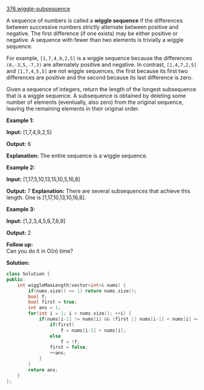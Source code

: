 [376.wiggle-subsequence](https://leetcode.com/problems/wiggle-subsequence/)  

A sequence of numbers is called a **wiggle sequence** if the differences between successive numbers strictly alternate between positive and negative. The first difference (if one exists) may be either positive or negative. A sequence with fewer than two elements is trivially a wiggle sequence.

For example, `[1,7,4,9,2,5]` is a wiggle sequence because the differences `(6,-3,5,-7,3)` are alternately positive and negative. In contrast, `[1,4,7,2,5]` and `[1,7,4,5,5]` are not wiggle sequences, the first because its first two differences are positive and the second because its last difference is zero.

Given a sequence of integers, return the length of the longest subsequence that is a wiggle sequence. A subsequence is obtained by deleting some number of elements (eventually, also zero) from the original sequence, leaving the remaining elements in their original order.

**Example 1:**

  
**Input:** \[1,7,4,9,2,5\]
  
**Output:** 6
  
**Explanation:** The entire sequence is a wiggle sequence.

**Example 2:**

  
**Input:** \[1,17,5,10,13,15,10,5,16,8\]
  
**Output:** 7 **Explanation:** There are several subsequences that achieve this length. One is \[1,17,10,13,10,16,8\].

**Example 3:**

  
**Input:** \[1,2,3,4,5,6,7,8,9\]
  
**Output:** 2

**Follow up:**  
Can you do it in O(_n_) time?  



**Solution:**  

```cpp
class Solution {
public:
    int wiggleMaxLength(vector<int>& nums) {
        if(nums.size() <= 1) return nums.size();
        bool f;
        bool first = true;
        int ans = 1;
        for(int i = 1; i < nums.size(); ++i) {
            if(nums[i-1] != nums[i] && (first || nums[i-1] < nums[i] == f) ){
                if(first)
                    f = nums[i-1] > nums[i];
                else
                    f = !f;
                first = false;
                ++ans;
            }
        }
        return ans;
    }
};
```
      